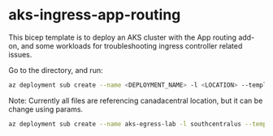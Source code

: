 # aks-ingress-app-routing

 This bicep template is to deploy an AKS cluster with the App routing add-on, and some workloads for troubleshooting ingress controller related issues. 

Go to the directory, and run:

```bash
az deployment sub create --name <DEPLOYMENT_NAME> -l <LOCATION> --template-file main.bicep
```

Note: Currently all files are referencing canadacentral location, but it can be change using params.

```bash
az deployment sub create --name aks-egress-lab -l southcentralus --template-file main.bicep --parameters location='southcentralus'
```
